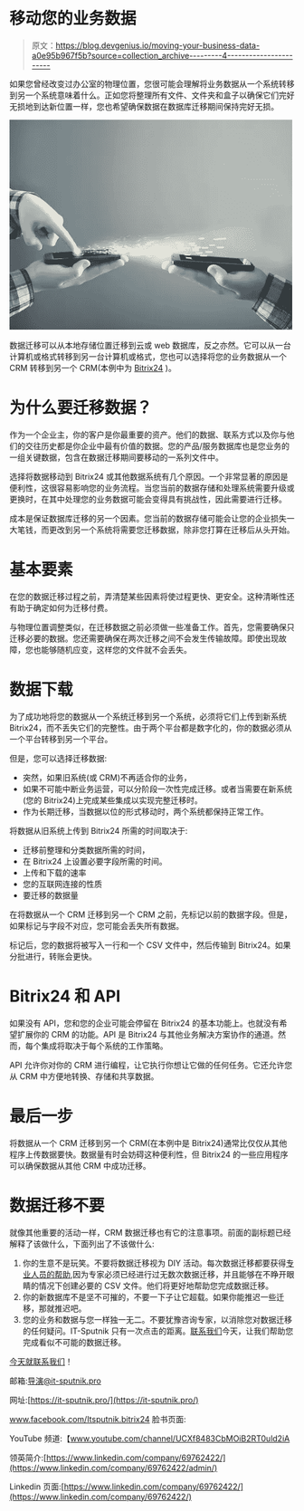 # 移动您的业务数据

> 原文：<https://blog.devgenius.io/moving-your-business-data-a0e95b967f5b?source=collection_archive---------4----------------------->

如果您曾经改变过办公室的物理位置，您很可能会理解将业务数据从一个系统转移到另一个系统意味着什么。正如您将整理所有文件、文件夹和盒子以确保它们完好无损地到达新位置一样，您也希望确保数据在数据库迁移期间保持完好无损。

![](img/a4b7893e50ce61c0eed7d6c526aabfbc.png)

数据迁移可以从本地存储位置迁移到云或 web 数据库，反之亦然。它可以从一台计算机或格式转移到另一台计算机或格式，您也可以选择将您的业务数据从一个 CRM 转移到另一个 CRM(本例中为 [Bitrix24](https://it-sputnik.pro/) )。

# 为什么要迁移数据？

作为一个企业主，你的客户是你最重要的资产。他们的数据、联系方式以及你与他们的交往历史都是你企业中最有价值的数据。您的产品/服务数据库也是您业务的一组关键数据，包含在数据迁移期间要移动的一系列文件中。

选择将数据移动到 Bitrix24 或其他数据系统有几个原因。一个非常显著的原因是便利性，这很容易影响您的业务流程。当您当前的数据存储和处理系统需要升级或更换时，在其中处理您的业务数据可能会变得具有挑战性，因此需要进行迁移。

成本是保证数据库迁移的另一个因素。您当前的数据存储可能会让您的企业损失一大笔钱，而更改到另一个系统将需要您迁移数据，除非您打算在迁移后从头开始。

# 基本要素

在您的数据迁移过程之前，弄清楚某些因素将使过程更快、更安全。这种清晰性还有助于确定如何为迁移付费。

与物理位置调整类似，在迁移数据之前必须做一些准备工作。首先，您需要确保只迁移必要的数据。您还需要确保在两次迁移之间不会发生传输故障。即使出现故障，您也能够随机应变，这样您的文件就不会丢失。

# 数据下载

为了成功地将您的数据从一个系统迁移到另一个系统，必须将它们上传到新系统 Bitrix24，而不丢失它们的完整性。由于两个平台都是数字化的，你的数据必须从一个平台转移到另一个平台。

但是，您可以选择迁移数据:

*   突然，如果旧系统(或 CRM)不再适合你的业务，
*   如果不可能中断业务运营，可以分阶段一次性完成迁移。或者当需要在新系统(您的 Bitrix24)上完成某些集成以实现完整迁移时。
*   作为长期迁移，当数据以位的形式移动时，两个系统都保持正常工作。

将数据从旧系统上传到 Bitrix24 所需的时间取决于:

*   迁移前整理和分类数据所需的时间，
*   在 Bitrix24 上设置必要字段所需的时间。
*   上传和下载的速率
*   您的互联网连接的性质
*   要迁移的数据量

在将数据从一个 CRM 迁移到另一个 CRM 之前，先标记以前的数据字段。但是，如果标记与字段不对应，您可能会丢失所有数据。

标记后，您的数据将被写入一行和一个 CSV 文件中，然后传输到 Bitrix24。如果分批进行，转账会更快。

# Bitrix24 和 API

如果没有 API，您和您的企业可能会停留在 Bitrix24 的基本功能上。也就没有希望扩展你的 CRM 的功能。API 是 Bitrix24 与其他业务解决方案协作的通道。然而，每个集成将取决于每个系统的工作策略。

API 允许你对你的 CRM 进行编程，让它执行你想让它做的任何任务。它还允许您从 CRM 中方便地转换、存储和共享数据。

# 最后一步

将数据从一个 CRM 迁移到另一个 CRM(在本例中是 Bitrix24)通常比仅仅从其他程序上传数据要快。数据量有时会妨碍这种便利性，但 Bitrix24 的一些应用程序可以确保数据从其他 CRM 中成功迁移。

# 数据迁移不要

就像其他重要的活动一样，CRM 数据迁移也有它的注意事项。前面的副标题已经解释了该做什么，下面列出了不该做什么:

1.  你的生意不是玩笑。不要将数据迁移视为 DIY 活动。每次数据迁移都要获得[专业人员的帮助](https://it-sputnik.pro/new/cases/it-sputnik-a-customer-friendly-it-company/),因为专家必须已经进行过无数次数据迁移，并且能够在不睁开眼睛的情况下创建必要的 CSV 文件。他们将更好地帮助您完成数据迁移。
2.  你的新数据库不是坚不可摧的，不要一下子让它超载。如果你能推迟一些迁移，那就推迟吧。
3.  您的业务和数据与您一样独一无二。不要犹豫咨询专家，以消除您对数据迁移的任何疑问。IT-Sputnik 只有一次点击的距离。[联系我们](https://it-sputnik.pro/new/contacts/)今天，让我们帮助您完成看似不可能的数据迁移。

[今天就联系我们](https://it-sputnik.pro/new/contacts)！

邮箱:[导演@it-sputnik.pro](mailto:director@it-sputnik.pro)

网址:[https://it-sputnik.pro/](https://it-sputnik.pro/)

www.facebook.com/Itsputnik.bitrix24 脸书页面:

YouTube 频道:【www.youtube.com/channel/UCXf8483CbMOiB2RT0uld2iA 

领英简介:[https://www.linkedin.com/company/69762422/](https://www.linkedin.com/company/69762422/admin/)

Linkedin 页面:[https://www.linkedin.com/company/69762422/](https://www.linkedin.com/company/69762422/)